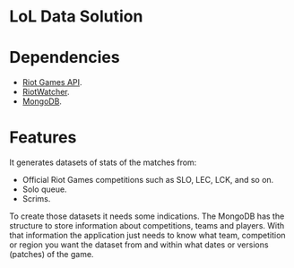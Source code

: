 # LoL Data Solution

# Dependencies
* [Riot Games API](https://developer.riotgames.com/).
* [RiotWatcher](https://riot-watcher.readthedocs.io/en/latest/).
* [MongoDB](https://www.mongodb.com).

# Features
It generates datasets of stats of the matches from:
* Official Riot Games competitions such as SLO, LEC, LCK, and so on.
* Solo queue.
* Scrims.

To create those datasets it needs some indications. The MongoDB has the structure to store information about competitions, teams and players. With that information the application just needs to know what team, competition or region you want the dataset from and within what dates or versions (patches) of the game.
